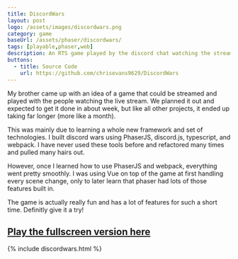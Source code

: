 ```yaml
---
title: DiscordWars
layout: post
logo: /assets/images/discordwars.png
category: game
baseUrl: /assets/phaser/discordwars/
tags: [playable,phaser,web]
description: An RTS game played by the discord chat watching the stream
buttons:
  - title: Source Code
    url: https://github.com/chrisevans9629/DiscordWars
---
```


My brother came up with an idea of a game that could be streamed and played with the people watching the live stream.  We planned it out and expected to get it done in about week, but like all other projects, it ended up taking far longer (more like a month).

This was mainly due to learning a whole new framework and set of technologies.  I built discord wars using PhaserJS, discord.js, typescript, and webpack.  I have never used these tools before and refactored many times and pulled many hairs out.

However, once I learned how to use PhaserJS and webpack, everything went pretty smoothly.  I was using Vue on top of the game at first handling every scene change, only to later learn that phaser had lots of those features built in.

The game is actually really fun and has a lot of features for such a short time.  Definitly give it a try!

## [Play the fullscreen version here](/assets/phaser/discordwars/index.html)
{% include discordwars.html %}